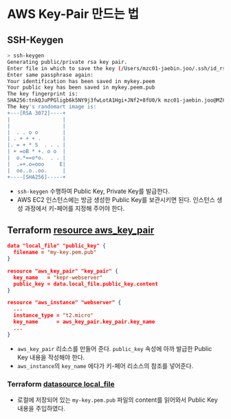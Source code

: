 # AWS Key-Pair 만드는 법

## SSH-Keygen

```bash
> ssh-keygen
Generating public/private rsa key pair.
Enter file in which to save the key (/Users/mzc01-jaebin.joo/.ssh/id_rsa): mykey.pem^ Enter passphrase (empty for no passphrase):
Enter same passphrase again:
Your identification has been saved in mykey.peem
Your public key has been saved in mykey.peem.pub
The key fingerprint is:
SHA256:tnkQJuPPGligb6k5NY9j3fwLotA1Hgi+JNf2+8fU0/k mzc01-jaebin.joo@MZC01-JAEBINJOO.local
The key's randomart image is:
+---[RSA 3072]----+
|                 |
|                 |
|  . . o o        |
| . + + + .       |
|. = + * S  . . . |
| + =oB * +. o o  |
|  o.*==o*o.  . . |
|  .=+.o=ooo     E|
|  oo..o..oo.     |
+----[SHA256]-----+
```

- `ssh-keygen`  수행하여 Public Key, Private Key를 발급한다.
- AWS EC2 인스턴스에는 방금 생성한 Public Key를 보관시키면 된다. 인스턴스 생성 과정에서 키-페어를 지정해 주어야 한다.

## Terraform [resource aws_key_pair](https://registry.terraform.io/providers/hashicorp/aws/3.9.0/docs/resources/key_pair)

```json
data "local_file" "public_key" {
  filename = "my-key.pem.pub"
}

resource "aws_key_pair" "key_pair" {
  key_name   = "kepr-webserver"
  public_key = data.local_file.public_key.content
}

resource "aws_instance" "webserver" {
  ...
  instance_type = "t2.micro"
  key_name      = aws_key_pair.key_pair.key_name
  ...
}
```

-  `aws_key_pair` 리소스를 만들어 준다. `public_key` 속성에 아까 발급한 Public Key 내용을 작성해야 한다.
- `aws_instance`의 `key_name` 에다가 키-페어 리소스의 참조를 넣어준다.

### Terraform [datasource local_file](https://registry.terraform.io/providers/hashicorp/local/latest/docs/data-sources/file.html#schema)

- 로컬에 저장되어 있는 `my-key.pem.pub` 파일의 content를 읽어와서 Public Key 내용을 주입하였다.

  